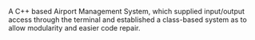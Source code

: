 A C++ based Airport Management System, which supplied input/output access through the terminal and established a class-based system as to allow modularity and easier code repair.
